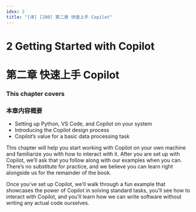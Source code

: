 ```yaml
---
idxx: 2
title: "[译] [200] 第二章 快速上手 Copilot"
---
```


# 2 Getting Started with Copilot
# 第二章 快速上手 Copilot

### This chapter covers
### 本章内容概要

* Setting up Python, VS Code, and Copilot on your system
* Introducing the Copilot design process
* Copilot’s value for a basic data processing task

This chapter will help you start working with Copilot on your own machine and familiarize you with how to interact with it. After you are set up with Copilot, we’ll ask that you follow along with our examples when you can. There’s no substitute for practice, and we believe you can learn right alongside us for the remainder of the book.

Once you’ve set up Copilot, we’ll walk through a fun example that showcases the power of Copilot in solving standard tasks, you’ll see how to interact with Copilot, and you’ll learn how we can write software without writing any actual code ourselves.
